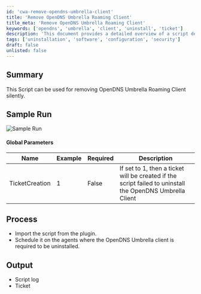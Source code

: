 ```yaml
---
id: 'cwa-remove-opendns-umbrella-client'
title: 'Remove OpenDNS Umbrella Roaming Client'
title_meta: 'Remove OpenDNS Umbrella Roaming Client'
keywords: ['opendns', 'umbrella', 'client', 'uninstall', 'ticket']
description: 'This document provides a detailed overview of a script designed to silently remove the OpenDNS Umbrella Roaming Client. It includes sample run visuals, global parameters, and process steps for effective uninstallation.'
tags: ['uninstallation', 'software', 'configuration', 'security']
draft: false
unlisted: false
---
```

## Summary

This Script can be used for removing OpenDNS Umbrella Roaming Client silently.

## Sample Run

![Sample Run](5078775/docs/13948043/images/20091846)

#### Global Parameters

| Name            | Example | Required | Description                                                                                         |
|-----------------|---------|----------|-----------------------------------------------------------------------------------------------------|
| TicketCreation   | 1       | False    | If set to 1, then a ticket will be created if the script failed to uninstall the OpenDNS Umbrella Client |

## Process

- Import the script from the plugin.
- Schedule it on the agents where the OpenDNS Umbrella client is required to be uninstalled.

## Output

- Script log
- Ticket


